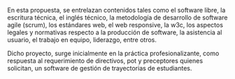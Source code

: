 En esta propuesta, se entrelazan contenidos tales como el software libre, la escritura técnica, el inglés técnico, la metodología de desarrollo de software agile (scrum), los estándares web, el web responsive, la w3c, los aspectos legales y normativas respecto a la producción de software, la asistencia al usuario, el trabajo en equipo, liderazgo, entre otros.

Dicho proyecto, surge inicialmente en la práctica profesionalizante, como respuesta al requerimiento de directivos, pot y preceptores quienes solicitan, un software de gestión de trayectorias de estudiantes.


